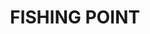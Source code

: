 ---
lastmod: '2025-04-06T06:05:20+00:00'
latitude: -33.019117
layout: suburb
longitude: 151.57181
postcode: '2283'
state: NSW
title: FISHING POINT
url: /nsw/fishing-point/
---